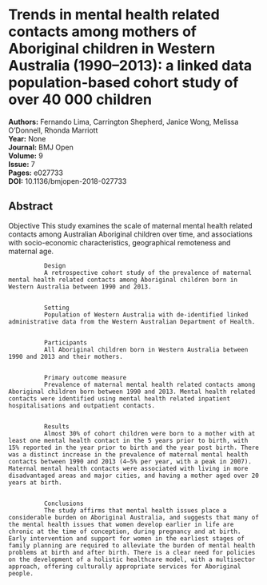 # Trends in mental health related contacts among mothers of Aboriginal children in Western Australia (1990–2013): a linked data population-based cohort study of over 40 000 children

**Authors:** Fernando Lima, Carrington Shepherd, Janice Wong, Melissa O’Donnell, Rhonda Marriott  
**Year:** None  
**Journal:** BMJ Open  
**Volume:** 9  
**Issue:** 7  
**Pages:** e027733  
**DOI:** 10.1136/bmjopen-2018-027733  

## Abstract
Objective
              This study examines the scale of maternal mental health related contacts among Australian Aboriginal children over time, and associations with socio-economic characteristics, geographical remoteness and maternal age.
            
            
              Design
              A retrospective cohort study of the prevalence of maternal mental health related contacts among Aboriginal children born in Western Australia between 1990 and 2013.
            
            
              Setting
              Population of Western Australia with de-identified linked administrative data from the Western Australian Department of Health.
            
            
              Participants
              All Aboriginal children born in Western Australia between 1990 and 2013 and their mothers.
            
            
              Primary outcome measure
              Prevalence of maternal mental health related contacts among Aboriginal children born between 1990 and 2013. Mental health related contacts were identified using mental health related inpatient hospitalisations and outpatient contacts.
            
            
              Results
              Almost 30% of cohort children were born to a mother with at least one mental health contact in the 5 years prior to birth, with 15% reported in the year prior to birth and the year post birth. There was a distinct increase in the prevalence of maternal mental health contacts between 1990 and 2013 (4–5% per year, with a peak in 2007). Maternal mental health contacts were associated with living in more disadvantaged areas and major cities, and having a mother aged over 20 years at birth.
            
            
              Conclusions
              The study affirms that mental health issues place a considerable burden on Aboriginal Australia, and suggests that many of the mental health issues that women develop earlier in life are chronic at the time of conception, during pregnancy and at birth. Early intervention and support for women in the earliest stages of family planning are required to alleviate the burden of mental health problems at birth and after birth. There is a clear need for policies on the development of a holistic healthcare model, with a multisector approach, offering culturally appropriate services for Aboriginal people.

